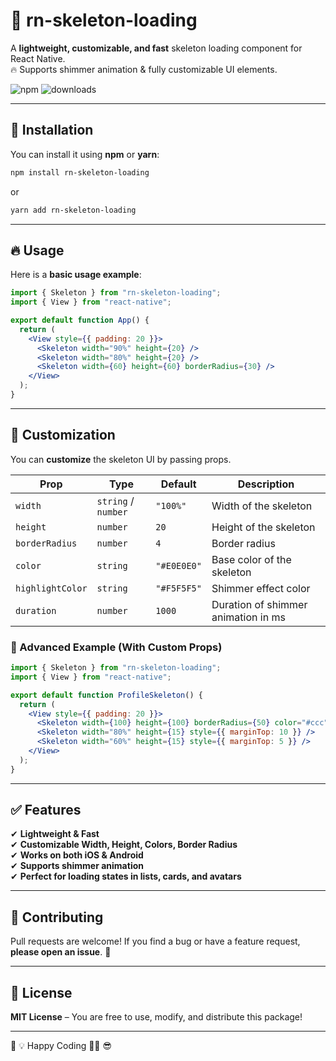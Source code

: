 # 🦴 rn-skeleton-loading  

A **lightweight, customizable, and fast** skeleton loading component for React Native.  
🔥 Supports shimmer animation & fully customizable UI elements.

![npm](https://img.shields.io/npm/v/rn-skeleton-loading?color=blue&label=version)
![downloads](https://img.shields.io/npm/dt/rn-skeleton-loading?color=green)

---

## 🚀 Installation  
You can install it using **npm** or **yarn**:

```sh
npm install rn-skeleton-loading
```

or

```sh
yarn add rn-skeleton-loading
```

---

## 🔥 Usage  
Here is a **basic usage example**:

```jsx
import { Skeleton } from "rn-skeleton-loading";
import { View } from "react-native";

export default function App() {
  return (
    <View style={{ padding: 20 }}>
      <Skeleton width="90%" height={20} />
      <Skeleton width="80%" height={20} />
      <Skeleton width={60} height={60} borderRadius={30} />
    </View>
  );
}
```

---

## 🎨 Customization  
You can **customize** the skeleton UI by passing props.

| Prop           | Type     | Default  | Description |
|---------------|----------|----------|-------------|
| `width`       | `string` / `number` | `"100%"` | Width of the skeleton |
| `height`      | `number` | `20` | Height of the skeleton |
| `borderRadius`| `number` | `4` | Border radius |
| `color`       | `string` | `"#E0E0E0"` | Base color of the skeleton |
| `highlightColor` | `string` | `"#F5F5F5"` | Shimmer effect color |
| `duration`    | `number` | `1000` | Duration of shimmer animation in ms |

### **🌟 Advanced Example (With Custom Props)**
```jsx
import { Skeleton } from "rn-skeleton-loading";
import { View } from "react-native";

export default function ProfileSkeleton() {
  return (
    <View style={{ padding: 20 }}>
      <Skeleton width={100} height={100} borderRadius={50} color="#ccc" />
      <Skeleton width="80%" height={15} style={{ marginTop: 10 }} />
      <Skeleton width="60%" height={15} style={{ marginTop: 5 }} />
    </View>
  );
}
```

---

## ✅ Features
✔ **Lightweight & Fast**  
✔ **Customizable Width, Height, Colors, Border Radius**  
✔ **Works on both iOS & Android**  
✔ **Supports shimmer animation**  
✔ **Perfect for loading states in lists, cards, and avatars**  

---

## 🤝 Contributing  
Pull requests are welcome! If you find a bug or have a feature request, **please open an issue**. 🚀  

---

## 📜 License  
**MIT License** – You are free to use, modify, and distribute this package!  

---

🎉 💡 Happy Coding 🚀😊 😎

